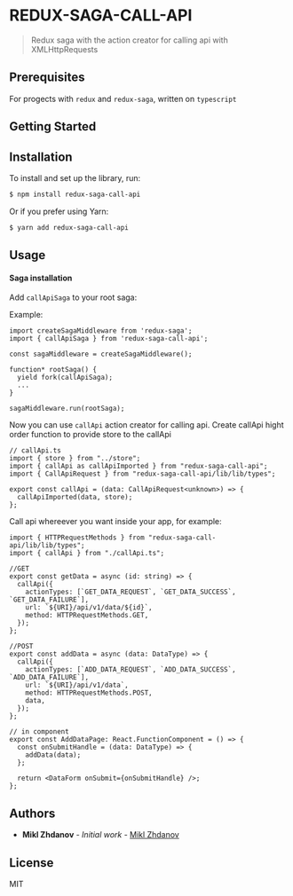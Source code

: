 # REDUX-SAGA-CALL-API

> Redux saga with the action creator for calling api with XMLHttpRequests

## Prerequisites

For progects with `redux` and `redux-saga`, written on `typescript`

## Getting Started

## Installation

To install and set up the library, run:

```sh
$ npm install redux-saga-call-api
```

Or if you prefer using Yarn:

```sh
$ yarn add redux-saga-call-api
```

## Usage

#### Saga installation

Add `callApiSaga` to your root saga:

Example:

```tsx
import createSagaMiddleware from 'redux-saga';
import { callApiSaga } from 'redux-saga-call-api';

const sagaMiddleware = createSagaMiddleware();

function* rootSaga() {
  yield fork(callApiSaga);
  ...
}

sagaMiddleware.run(rootSaga);

```

Now you can use `callApi` action creator for calling api.
Create callApi hight order function to provide store to the callApi

```tsx
// callApi.ts
import { store } from "../store";
import { callApi as callApiImported } from "redux-saga-call-api";
import { CallApiRequest } from "redux-saga-call-api/lib/lib/types";

export const callApi = (data: CallApiRequest<unknown>) => {
  callApiImported(data, store);
};
```

Call api whereever you want inside your app, for example:

```tsx
import { HTTPRequestMethods } from "redux-saga-call-api/lib/lib/types";
import { callApi } from "./callApi.ts";

//GET
export const getData = async (id: string) => {
  callApi({
    actionTypes: [`GET_DATA_REQUEST`, `GET_DATA_SUCCESS`, `GET_DATA_FAILURE`],
    url: `${URI}/api/v1/data/${id}`,
    method: HTTPRequestMethods.GET,
  });
};

//POST
export const addData = async (data: DataType) => {
  callApi({
    actionTypes: [`ADD_DATA_REQUEST`, `ADD_DATA_SUCCESS`, `ADD_DATA_FAILURE`],
    url: `${URI}/api/v1/data`,
    method: HTTPRequestMethods.POST,
    data,
  });
};

// in component
export const AddDataPage: React.FunctionComponent = () => {
  const onSubmitHandle = (data: DataType) => {
    addData(data);
  };

  return <DataForm onSubmit={onSubmitHandle} />;
};
```

## Authors

- **Mikl Zhdanov** - _Initial work_ - [Mikl Zhdanov](https://github.com/miklnikl/redux-saga-call-api)

## License

MIT
